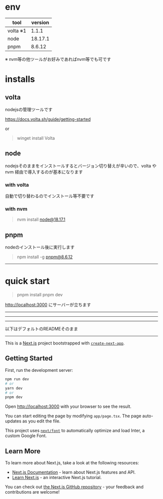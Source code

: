 # env

| tool     | version |
| -------- | ------- |
| volta ※1 | 1.1.1   |
| node     | 18.17.1 |
| pnpm     | 8.6.12  |

※ nvm等の他ツールがお好みであればnvm等でも可です

# installs

## volta

nodejsの管理ツールです

https://docs.volta.sh/guide/getting-started

or

> winget install Volta

## node

nodejsそのままをインストールするとバージョン切り替えが辛いので、volta や nvm 経由で導入するのが基本になります

### with volta

自動で切り替わるのでインストール等不要です

### with nvm

> nvm install node@18.17.1

## pnpm

nodeのインストール後に実行します

> npm install -g pnpm@8.6.12

---

# quick start

> pnpm install
> pnpm dev

[http://localhost:3000](http://localhost:3000) にサーバーが立ちます

---

---

---

以下はデフォルトのREADMEそのまま

---

This is a [Next.js](https://nextjs.org/) project bootstrapped with [`create-next-app`](https://github.com/vercel/next.js/tree/canary/packages/create-next-app).

## Getting Started

First, run the development server:

```bash
npm run dev
# or
yarn dev
# or
pnpm dev
```

Open [http://localhost:3000](http://localhost:3000) with your browser to see the result.

You can start editing the page by modifying `app/page.tsx`. The page auto-updates as you edit the file.

This project uses [`next/font`](https://nextjs.org/docs/basic-features/font-optimization) to automatically optimize and load Inter, a custom Google Font.

## Learn More

To learn more about Next.js, take a look at the following resources:

- [Next.js Documentation](https://nextjs.org/docs) - learn about Next.js features and API.
- [Learn Next.js](https://nextjs.org/learn) - an interactive Next.js tutorial.

You can check out [the Next.js GitHub repository](https://github.com/vercel/next.js/) - your feedback and contributions are welcome!
